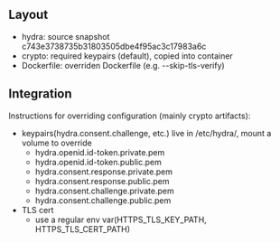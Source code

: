 ## Layout
- hydra: source snapshot c743e3738735b31803505dbe4f95ac3c17983a6c
- crypto: required keypairs (default), copied into container
- Dockerfile: overriden Dockerfile (e.g. --skip-tls-verify)

## Integration
Instructions for overriding configuration (mainly crypto artifacts):
- keypairs(hydra.consent.challenge, etc.) live in /etc/hydra/, mount a volume to override
    - hydra.openid.id-token.private.pem
    - hydra.openid.id-token.public.pem
    - hydra.consent.response.private.pem
    - hydra.consent.response.public.pem
    - hydra.consent.challenge.private.pem
    - hydra.consent.challenge.public.pem
- TLS cert
    - use a regular env var(HTTPS_TLS_KEY_PATH, HTTPS_TLS_CERT_PATH)
